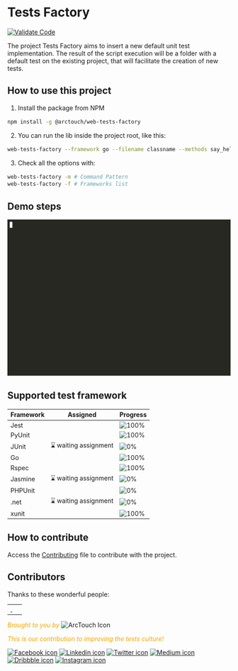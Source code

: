 # Tests Factory

[![Validate Code](https://github.com/arctouch/web-tests-factory/actions/workflows/validate_code.yml/badge.svg)](https://github.com/arctouch/web-tests-factory/actions/workflows/validate_code.yml)

The project Tests Factory aims to insert a new default unit test implementation. The result of the script execution will be a folder with a default test on the existing project, that will facilitate the creation of new tests.


## How to use this project
1. Install the package from NPM
```sh
npm install -g @arctouch/web-tests-factory
```
2. You can run the lib inside the project root, like this:
```sh
web-tests-factory --framework go --filename classname --methods say_hello:string get_age:number is_active:bool
```
3. Check all the options with:
```sh
web-tests-factory -m # Command Pattern
web-tests-factory -f # Frameworks list
```

## Demo steps

![Demo steps](https://raw.githubusercontent.com/arctouch/web-tests-factory/main/assets/demo.gif)

## Supported test framework

<!-- begin-progress-table -->

| Framework | Assigned                                                                                                                                                                                                                                                                                                                                                                          | Progress                              |
|-----------|-----------------------------------------------------------------------------------------------------------------------------------------------------------------------------------------------------------------------------------------------------------------------------------------------------------------------------------------------------------------------------------|---------------------------------------|
| Jest      | <a href="https://github.com/arctouch-leticiacoelho"><img src="https://avatars.githubusercontent.com/u/82114897?s=400&u=d6c8879b59c0d69fafe4206620f8b4cbd4f4ab81&v=4" width="25px;" style="border-radius:50%" alt=""/></a>                                                                                                                                                         | ![100%](https://progress-bar.dev/100) |
| PyUnit    | <a href="https://github.com/arctouch-leticiacoelho"><img src="https://avatars.githubusercontent.com/u/82114897?s=400&u=d6c8879b59c0d69fafe4206620f8b4cbd4f4ab81&v=4" width="25px;" style="border-radius:50%" alt=""/></a><a href="https://joaomarcuslf.com/"><img src="https://avatars.githubusercontent.com/u/78762417?v=4" width="25px;" style="border-radius:50%" alt=""/></a> | ![100%](https://progress-bar.dev/100) |
| JUnit     | ⌛ waiting assignment                                                                                                                                                                                                                                                                                                                                                              | ![0%](https://progress-bar.dev/0)     |
| Go        | <a href="https://joaomarcuslf.com/"><img src="https://avatars.githubusercontent.com/u/78762417?v=4" width="25px;" style="border-radius:50%" alt=""/></a>                                                                                                                                                                                                                          | ![100%](https://progress-bar.dev/100) |
| Rspec     | <a href="https://github.com/arctouch-matheusgraciano"><img src="https://avatars.githubusercontent.com/u/89080926?v=4" width="25px;" style="border-radius:50%" alt=""/></a>  <a href="https://joaomarcuslf.com/"><img src="https://avatars.githubusercontent.com/u/78762417?v=4" width="25px;" style="border-radius:50%" alt=""/></a>                                              | ![100%](https://progress-bar.dev/100) |
| Jasmine   | ⌛ waiting assignment                                                                                                                                                                                                                                                                                                                                                              | ![0%](https://progress-bar.dev/0)     |
| PHPUnit   | <a href="https://github.com/arctouch-matheusgraciano"><img src="https://avatars.githubusercontent.com/u/89080926?v=4" width="25px;" style="border-radius:50%" alt=""/></a>                                                                                                                                                                                                        | ![0%](https://progress-bar.dev/0)     |
| .net      | ⌛ waiting assignment                                                                                                                                                                                                                                                                                                                                                              | ![0%](https://progress-bar.dev/0)     |
| xunit     | <a href="https://github.com/arctouch-igorparanhos"><img src="https://avatars.githubusercontent.com/u/90213223?v=4" width="25px;" style="border-radius:50%" alt=""/></a>                                                                                                                                                                                                           | ![100%](https://progress-bar.dev/100) |

<!-- end-progress-table -->


## How to contribute

Access the [Contributing](contribute.md) file to contribute with the project.

## Contributors

Thanks to these wonderful people:

<!-- ALL-CONTRIBUTORS-LIST:START - Do not remove or modify this section -->
<!-- prettier-ignore-start -->
<!-- markdownlint-disable -->
<table>
  <tr>
    <td align="center">
       <a href="https://github.com/arctouch-leticiacoelho"><img src="https://avatars.githubusercontent.com/u/82114897?s=400&u=d6c8879b59c0d69fafe4206620f8b4cbd4f4ab81&v=4" width="80px;" style="border-radius:50%" alt=""/>  </a>
       <a href="https://github.com/arctouch-pedrocosta"><img src="https://avatars.githubusercontent.com/u/10923005?v=4" width="80px;" style="border-radius:50%" alt=""/></a>
       <a href="https://joaomarcuslf.com/"><img src="https://avatars.githubusercontent.com/u/78762417?v=4" width="80px;" style="border-radius:50%" alt=""/></a>
      <a href="https://github.com/arctouch-matheusgraciano"><img src="https://avatars.githubusercontent.com/u/89080926?v=4" width="80px;" style="border-radius:50%" alt=""/></a>
      <a href="https://github.com/0x6775737461"><img src="https://avatars.githubusercontent.com/u/81694100?v=4" width="80px;" style="border-radius:50%" alt=""/></a>
       <a href="https://github.com/arctouch-igorparanhos"><img src="https://avatars.githubusercontent.com/u/90213223?v=4" width="80px;" style="border-radius:50%" alt=""/></a>
    </td>
  </tr>
</table>

<!-- markdownlint-restore -->
<!-- prettier-ignore-end -->

<!-- ALL-CONTRIBUTORS-LIST:END -->


<span style="color:orange"><em>Brought to you by </em></span> <img src="https://pbs.twimg.com/profile_images/1156669334531596293/ufha-qND_400x400.png"  border="0" alt="ArcTouch Icon" height="60"/>

<span style="color:orange"><em>This is our contribution to improving the tests culture!</em></span>

<a href="https://www.facebook.com/ArcTouchBrasil/"><img alt="Facebook icon" src="https://img.icons8.com/ios-filled/50/000000/facebook-circled--v1.png" width="30"/></a>
<a href="https://www.linkedin.com/company/arctouch"><img alt="Linkedin icon" src="https://img.icons8.com/ios-filled/50/000000/linkedin-circled--v1.png" width="30"/></a>
<a href="https://twitter.com/arctouch"><img alt="Twitter icon" src="https://img.icons8.com/ios-filled/50/000000/twitter-circled--v1.png" width="30"/></a>
<a href="https://medium.com/arctouch"><img alt="Medium icon" src="https://img.icons8.com/ios-filled/50/000000/medium-logo.png" width="30"/></a>
<a href="https://dribbble.com/arctouch"><img alt="Dribbble icon" src="https://img.icons8.com/dotty/80/000000/dribbble.png" width="30"/></a>
<a href="https://www.instagram.com/arctouchlife/"><img alt="Instagram icon" src="https://img.icons8.com/ios-filled/50/000000/instagram-new.png" width="30"/></a>
